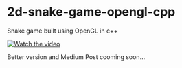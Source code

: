 # 2d-snake-game-opengl-cpp
Snake game built using OpenGL in c++


[![Watch the video]()](https://github.com/intelligentchild/2d-snake-game-opengl-cpp/blob/master/video/snakegame2.mp4)






Better version and 
Medium Post cooming soon...
